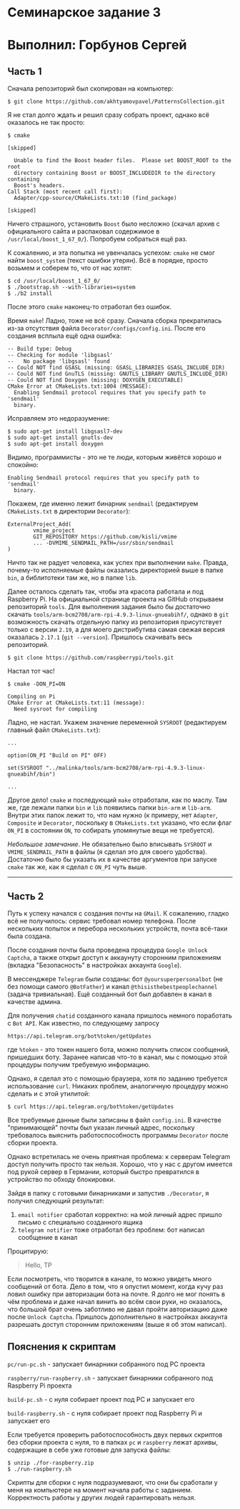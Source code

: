 # Семинарское задание 3
# Выполнил: Горбунов Сергей

## Часть 1

Сначала репозиторий был скопирован на компьютер:

```
$ git clone https://github.com/akhtyamovpavel/PatternsCollection.git
```

Я не стал долго ждать и решил сразу собрать проект, однако всё оказалось не так просто:

```
$ cmake

[skipped]

  Unable to find the Boost header files.  Please set BOOST_ROOT to the root
  directory containing Boost or BOOST_INCLUDEDIR to the directory containing
  Boost's headers.
Call Stack (most recent call first):
  Adapter/cpp-source/CMakeLists.txt:10 (find_package)

[skipped]
```

Ничего страшного,  установить `Boost` было несложно (скачал архив с официального сайта и распаковал содержимое в `/usr/local/boost_1_67_0/`). Попробуем собраться ещё раз. 

К сожалению, и эта попытка не увенчалась успехом: `cmake` не смог найти `boost_system` (текст ошибки утерян). Всё в порядке, просто возьмем и соберем то, что от нас хотят:

```
$ cd /usr/local/boost_1_67_0/
$ ./bootstrap.sh --with-libraries=system
$ ./b2 install
```

После этого `cmake` наконец-то отработал без ошибок.

Время `make`! Ладно, тоже не всё сразу. Сначала сборка прекратилась из-за отсутствия файла `Decorator/configs/config.ini`. После его создания всплыла ещё одна ошибка: 

```
-- Build type: Debug
-- Checking for module 'libgsasl'
--   No package 'libgsasl' found
-- Could NOT find GSASL (missing: GSASL_LIBRARIES GSASL_INCLUDE_DIR) 
-- Could NOT find GnuTLS (missing: GNUTLS_LIBRARY GNUTLS_INCLUDE_DIR) 
-- Could NOT find Doxygen (missing: DOXYGEN_EXECUTABLE) 
CMake Error at CMakeLists.txt:1004 (MESSAGE):
  Enabling Sendmail protocol requires that you specify path to 'sendmail'
  binary.
```

Исправляем это недоразумение:

```
$ sudo apt-get install libgsasl7-dev
$ sudo apt-get install gnutls-dev
$ sudo apt-get install doxygen
```

Видимо, программисты - это не те люди, которым живётся хорошо и спокойно:

```
Enabling Sendmail protocol requires that you specify path to 'sendmail'
  binary.
```

Покажем, где именно лежит бинарник `sendmail` (редактируем `CMakeLists.txt` в директории `Decorator`):

```
ExternalProject_Add(
        vmime_project
        GIT_REPOSITORY https://github.com/kisli/vmime
        ... -DVMIME_SENDMAIL_PATH=/usr/sbin/sendmail
)
```

Ничто так не радует человека, как успех при выполнении `make`. Правда, почему-то исполняемые файлы оказались директорией выше в папке `bin`, а библитотеки там же, но в папке `lib`. 

Далее осталось сделать так, чтобы эта красота работала и под Raspberry Pi. На официальной странице проекта на GitHub открываем репозиторий `tools`. Для выполнения задания было бы достаточно скачать `tools/arm-bcm2708/arm-rpi-4.9.3-linux-gnueabihf/`, однако в `git` возможность скачать отдельную папку из репозитория присутствует только с версии `2.19`, а для моего дистрибутива самая свежая версия оказалась `2.17.1` (`git --version`). Пришлось скачивать весь репозиторий. 

```
$ git clone https://github.com/raspberrypi/tools.git
```

Настал тот час!

```
$ cmake -DON_PI=ON

Compiling on Pi
CMake Error at CMakeLists.txt:11 (message):
  Need sysroot for compiling
```

Ладно, не настал. Укажем значение переменной `SYSROOT` (редактируем главный файл `CMakeLists.txt`):

```
...

option(ON_PI "Build on PI" OFF)

set(SYSROOT "../malinka/tools/arm-bcm2708/arm-rpi-4.9.3-linux-gnueabihf/bin")

...
```

Другое дело! `cmake` и последующий `make` отработали, как по маслу. Там же, где лежали папки `bin` и `lib` появились папки `bin-arm` и `lib-arm`. Внутри этих папок лежит то, что нам нужно (к примеру, нет `Adapter`, `Composite` и `Decorator`, поскольку в `CMakeLists.txt` указано, что если флаг `ON_PI` в состоянии `ON`, то собирать упомянутые вещи не требуется).

_Небольшое замечание_. Не обязательно было вписывать `SYSROOT` и `VMIME_SENDMAIL_PATH` в файлы (я сделал это для своего удобства). Достаточно было бы указать их в качестве аргументов при запуске `cmake` так же, как я сделал с `ON_PI` чуть выше.

---

## Часть 2

Путь к успеху начался с создания почты на `GMail`. К сожалению, гладко всё не получилось: сервис требовал номер телефона. После нескольких попыток и перебора нескольких устройств, почта всё-таки была создана. 

После создания почты была проведена процедура `Google Unlock Captcha`, а также открыт доступ к аккаунуту сторонним приложениям (вкладка "Безопасность" в настройках аккаунта `Google`).

В мессенджере `Telegram` были созданы: бот `@yoursuperpersonalbot` (не без помощи самого `@BotFather`) и канал `@thisisthebestpeoplechannel` (задача тривиальная). Ещё созданный бот был добавлен в канал в качестве админа.

Для получения `chatid` созданного канала пришлось немного поработать с `Bot API`. Как известно, по следующему запросу

```
https://api.telegram.org/bot%token/getUpdates
``` 

где `%token` - это токен нашего бота, можно получить список сообщений, пришедших боту. Заранее написав что-то в канал, мы с помощью этой процедуры получим требуемую информацию.

Однако, я сделал это с помощью браузера, хотя по заданию требуется использование `curl`. Никаких проблем, аналогичную процедуру можно сделать и с этой утилитой:

```
$ curl https://api.telegram.org/bot%token/getUpdates
```

Все требуемые данные были записаны в файл `config.ini`. В качестве "принимающей" почты был указан личный адрес, поскольку требовалось выяснить работоспособность программы `Decorator` после сборки проекта.

Однако встретилась не очень приятная проблема: к серверам Telegram доступ получить просто так нельзя. Хорошо, что у нас с другом имеется под рукой сервер в Германии, который быстро превратился в устройство по обходу блокировки.

Зайдя в папку с готовыми бинарниками и запустив `./Decorator`, я получил следующий результат:

1. `email notifier` сработал корректно: на мой личный адрес пришло письмо с специально созданного ящика
2. `telegram notifier` тоже отработал без проблем: бот написал сообщение в канал

Процитирую:

> Hello, TP

Если посмотреть, что творится в канале, то можно увидеть много сообщений от бота. Дело в том, что я опустил момент, когда кучу раз ловил ошибку при авторизации бота на почте. Я долго не мог понять в чём проблема и даже начал винить во всём свои руки, но оказалось, что большой брат очень заботливо не давал пройти авторизацию даже после `Unlock Captcha`. Пришлось дополнительно в настройках аккаунта разрешать доступ сторонним приложениям (выше я об этом написал).

## Пояснения к скриптам

`pc/run-pc.sh` - запускает бинарники собранного под PC проекта

`raspberry/run-raspberry.sh` - запускает бинарники собранного под Raspberry Pi проекта

`build-pc.sh` - с нуля собирает проект под PC и запускает его

`build-raspberry.sh` - с нуля собирает проект под Raspberry Pi и запускает его

Если требуется проверить работоспособность двух первых скриптов без сборки проекта с нуля, то в папках `pc` и `raspberry` лежат архивы, содержащие в себе уже готовые для запуска файлы:

```
$ unzip ./for-raspberry.zip
$ ./run-raspberry.sh
```

Скрипты для сборки с нуля подразумевают, что они бы сработали у меня на компьютере на момент начала работы с заданием. Корректность работы у других людей гарантировать нельзя.
